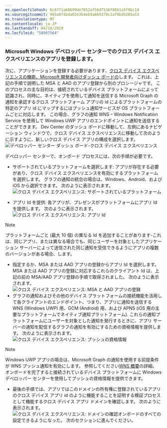 ```yaml
---
ms.openlocfilehash: 6c87f1a68699de7852af56d7536f08b1a5f9bc14
ms.sourcegitcommit: 945a0f4bda02e3b4eb9a665379c2af9bd5285a53
ms.translationtype: MT
ms.contentlocale: ja-JP
ms.lasthandoff: 04/18/2019
ms.locfileid: "58907564"
---
```

### <a name="register-your-app-in-microsoft-windows-dev-center-for-cross-device-experiences"></a>Microsoft Windows デベロッパー センターでのクロス デバイス エクスペリエンスのアプリを登録します。
次に、アプリケーションを登録する必要があります、[クロス デバイス エクスペリエンスの機能、Microsoft 開発者向けダッシュ ボードの](https://developer.microsoft.com/dashboard/crossplatform/web)します。 これは、上記の手順で説明した MSA と AAD のアプリ登録から別のプロシージャです。 このプロセスの主な目的は、接続されているデバイス プラットフォームによって認識され、同時に、ネイティブを使用して通知を送信する Microsoft Graph の通知を承認するクロス プラットフォーム アプリの id によるプラットフォームの特定のアプリ id にマップするにはプッシュ通知サービスが OS プラットフォームごとに対応します。 この場合、グラフの通知 WNS – Windows Notification Service を使用して Windows UWP アプリのエンドポイントに通知を送信することができます。 Dev Center のダッシュ ボードに移動して、左側にあるナビゲーション ウィンドウで、クロス デバイス エクスペリエンスに移動して次のように示すように、新しいクロス デバイス アプリの構成を選択します。
![デベロッパー センター ダッシュ ボード-クロス デバイス エクスペリエンス](../../notifications/media/dev_center_portal/dev_center_portal_1_overview.png)

デベロッパー センターで、オンボード プロセスには、次の手順が必要です。
* サポートされているプラットフォームを選択します: アプリが存在する必要があり、クロス デバイス エクスペリエンスを有効にするプラットフォームを選択します。 グラフの通知の統合の場合は、Windows、Android、および iOS から選択できます。 次のように表示されます。
![クロス デバイス エクスペリエンス: サポートされているプラットフォーム](../../notifications/media/dev_center_portal/dev_center_portal_2_supported_platforms.png)

* アプリ Id を提供: 各アプリが、プレゼンスがプラットフォームにアプリ Id を提供します。 次のように表示されます。
![クロス デバイス エクスペリエンス: アプリ Id](../../notifications/media/dev_center_portal/dev_center_portal_3_app_ids.png)
> [!NOTE]
> プラットフォームごと (最大 10 個) の異なる Id を追加することがあります-これは、同じアプリ、または異なる場合でも、同じユーザーを対象としたアプリケーション サーバーによって送信された同じ通知を受信できるようにアプリの複数のバージョンがある場合、します。 

* 指定するか、MSA または AAD アプリの登録からアプリ Id を選択します。 MSA または AAD アプリの登録に対応するこれらのクライアント Id は、上記の前の MSA/AAD アプリ登録の手順で取得されました。 次のように表示されます。 
![クロス デバイス エクスペリエンス: MSA と AAD アプリの登録](../../notifications/media/dev_center_portal/dev_center_portal_4_msa_aad_connections.png)
* グラフの通知およびその他のデバイス プラットフォームの接続機能を活用して各クライアントのエンドポイント、つまり、アプリに通知を送信する WNS (Windows UWP) 用、GCM (Android) 用、および APNS (iOS 用の主要なプラットフォームでネイティブ通知プラットフォーム). これらの通知プラットフォームにユーザーを対象とした通知を発行するときに、アプリ サーバーの通知を配信するグラフの通知を有効にするための資格情報を提供します。 次のように表示されます。 
![クロス デバイス エクスペリエンス: プッシュの資格情報](../../notifications/media/dev_center_portal/dev_center_portal_5_push_credentials.png)
> [!NOTE] 
> Windows UWP アプリの場合は、Microsoft Graph の通知を使用する前提条件が WNS プッシュ通知を有効にします。 参照してください[WNS 概要](https://docs.microsoft.com/en-us/windows/uwp/design/shell/tiles-and-notifications/windows-push-notification-services--wns--overview)の詳細。 オンボードを完了すると接続されているデバイス プラットフォームに Windows デベロッパー センターを使用してプッシュの資格情報を提供できます。 
* 最後の手順では、アプリではこのドメインの所有権に登録されているアプリのクロス デバイス アプリ id のように機能することを証明する検証プロセスとして機能するクロス デバイス アプリ ドメインを確認します。 次のように表示されます。  
![クロス デバイス エクスペリエンス: ドメインの確認](../../notifications/media/dev_center_portal/dev_center_portal_6_domain_verification.png)オンボードのすべての設定できるようになった。 次のセクションに進んでください。 



